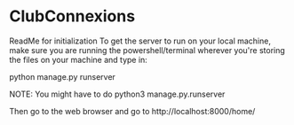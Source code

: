 # ClubConnexions
ReadMe for initialization
To get the server to run on your local machine, make sure you are running the powershell/terminal wherever you're storing the files on your machine and type in:

python manage.py runserver

NOTE: You might have to do python3 manage.py.runserver

Then go to the web browser and go to http://localhost:8000/home/ 
